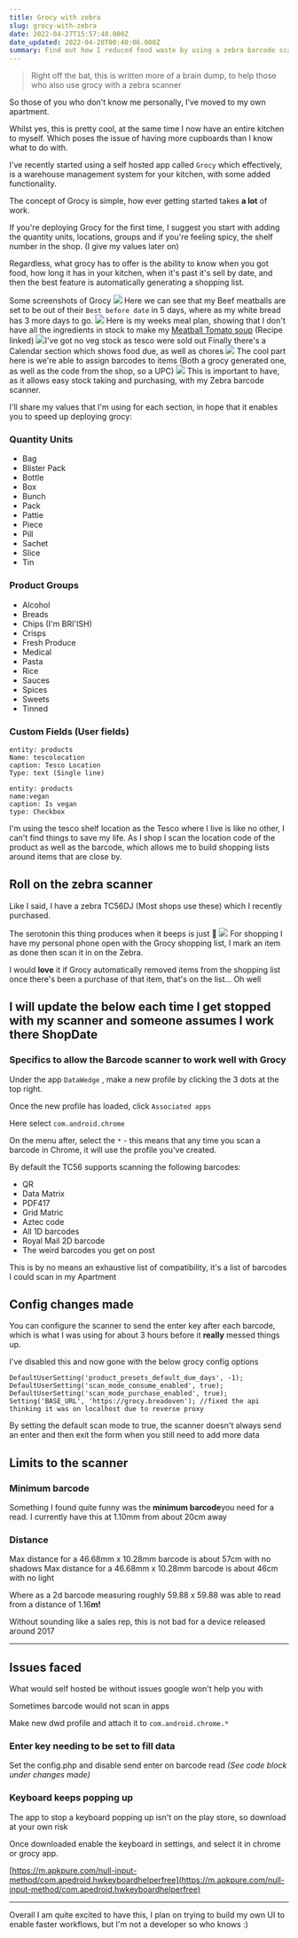 ```yaml
---
title: Grocy with zebra
slug: grocy-with-zebra
date: 2022-04-27T15:57:48.000Z
date_updated: 2022-04-28T00:40:06.000Z
summary: Find out how I reduced food waste by using a zebra barcode scanner
---
```


> Right off the bat, this is written more of a brain dump, to help those who also use grocy with a zebra scanner

So those of you who don't know me personally, I've moved to my own apartment.

Whilst yes, this is pretty cool, at the same time I now have an entire kitchen to myself. Which poses the issue of having more cupboards than I know what to do with.

I've recently started using a self hosted app called `Grocy` which effectively, is a warehouse management system for your kitchen, with some added functionality.

The concept of Grocy is simple, how ever getting started takes **a lot** of work.

If you're deploying Grocy for the first time, I suggest you start with adding the quantity units, locations, groups and if you're feeling spicy, the shelf number in the shop. (I give my values later on)

Regardless, what grocy has to offer is the ability to know when you got food, how long it has in your kitchen, when it's past it's sell by date, and then the best feature is automatically generating a shopping list.

Some screenshots of Grocy
![](/content/images/2022/04/image.png)
Here we can see that my Beef meatballs are set to be out of their `Best before date` in 5 days, where as my white bread has 3 more days to go.
![](/content/images/2022/04/image-1.png)
Here is my weeks meal plan, showing that I don't have all the ingredients in stock to make my [Meatball Tomato soup](https://www.bbcgoodfood.com/recipes/meatball-tomato-soup) (Recipe linked)
![](/content/images/2022/04/image-2.png)I've got no veg stock as tesco were sold out
Finally there's a Calendar section which shows food due, as well as chores
![](/content/images/2022/04/image-3.png)
The cool part here is we're able to assign barcodes to items (Both a grocy generated one, as well as the code from the shop, so a UPC)
![](/content/images/2022/04/image-4.png)
This is important to have, as it allows easy stock taking and purchasing, with my Zebra barcode scanner.

I'll share my values that I'm using for each section, in hope that it enables you to speed up deploying grocy:

### Quantity Units

- Bag
- Blister Pack
- Bottle
- Box
- Bunch
- Pack
- Pattie
- Piece
- Pill
- Sachet
- Slice
- Tin

### Product Groups

- Alcohol
- Breads
- Chips (I'm BRI'ISH)
- Crisps
- Fresh Produce
- Medical
- Pasta
- Rice
- Sauces
- Spices
- Sweets
- Tinned

### Custom Fields (User fields)

    entity: products
    Name: tescolocation
    caption: Tesco Location
    Type: text (Single line)

    entity: products
    name:vegan
    caption: Is vegan
    type: Checkbox

I'm using the tesco shelf location as the Tesco where I live is like no other, I can't find things to save my life. As I shop I scan the location code of the product as well as the barcode, which allows me to build shopping lists around items that are close by.

## Roll on the zebra scanner

Like I said, I have a zebra TC56DJ (Most shops use these) which I recently purchased.

The serotonin this thing produces when it beeps is just 🤌
![](/content/images/2022/04/image-5.png)
For shopping I have my personal phone open with the Grocy shopping list, I mark an item as done then scan it in on the Zebra.

I would **love** it if Grocy automatically removed items from the shopping list once there's been a purchase of that item, that's on the list... Oh well

I will update the below each time I get stopped with my scanner and someone assumes I work there
ShopDate
---

### Specifics to allow the Barcode scanner to work well with Grocy

Under the app `DataWedge` , make a new profile by clicking the 3 dots at the top right.

Once the new profile has loaded, click `Associated apps`

Here select `com.android.chrome`

On the menu after, select the `*` - this means that any time you scan a barcode in Chrome, it will use the profile you've created.

By default the TC56 supports scanning the following barcodes:

- QR
- Data Matrix
- PDF417
- Grid Matric
- Aztec code
- All 1D barcodes
- Royal Mail 2D barcode
- The weird barcodes you get on post

This is by no means an exhaustive list of compatibility, it's a list of barcodes I could scan in my Apartment

## Config changes made

You can configure the scanner to send the enter key after each barcode, which is what I was using for about 3 hours before it **really** messed things up.

I've disabled this and now gone with the below grocy config options

    DefaultUserSetting('product_presets_default_due_days', -1);
    DefaultUserSetting('scan_mode_consume_enabled', true);
    DefaultUserSetting('scan_mode_purchase_enabled', true);
    Setting('BASE_URL', 'https://grocy.breadoven'); //fixed the api thinking it was on localhost due to reverse proxy

By setting the default scan mode to true, the scanner doesn't always send an enter and then exit the form when you still need to add more data

## Limits to the scanner

### Minimum barcode

Something I found quite funny was the **minimum barcode**you need for a read. I currently have this at 1.10mm from about 20cm away

### Distance

Max distance for a 46.68mm x 10.28mm barcode is about 57cm with no shadows
Max distance for a 46.68mm x 10.28mm barcode is about 46cm with no light

Where as a 2d barcode measuring roughly 59.88 x 59.88 was able to read from a distance of 1.16**m!**

Without sounding like a sales rep, this is not bad for a device released around 2017

---

## Issues faced

What would self hosted be without issues google won't help you with

Sometimes barcode would not scan in apps

Make new dwd profile and attach it to `com.android.chrome.*`

### Enter key needing to be set to fill data

Set the config.php and disable send enter on barcode read *(See code block under changes made)*

### Keyboard keeps popping up

The app to stop a keyboard popping up isn't on the play store, so download at your own risk

Once downloaded enable the keyboard in settings, and select it in chrome or grocy app.

[https://m.apkpure.com/null-input-method/com.apedroid.hwkeyboardhelperfree](https://m.apkpure.com/null-input-method/com.apedroid.hwkeyboardhelperfree)

---

Overall I am quite excited to have this, I plan on trying to build my own UI to enable faster workflows, but I'm not a developer so who knows :)
